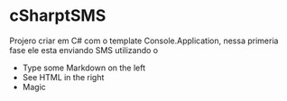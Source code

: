 # cSharptSMS

Projero criar em C# com o template Console.Application, nessa primeria fase ele esta enviando SMS utilizando o 
  - Type some Markdown on the left
  - See HTML in the right
  - Magic
